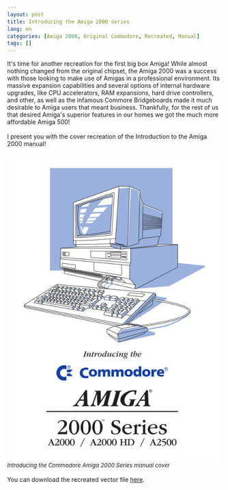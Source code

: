 ```yaml
---
layout: post
title: Introducing the Amiga 2000 series
lang: en
categories: [Amiga 2000, Original Commodore, Recreated, Manual]
tags: []
---
```

It's time for another recreation for the first big box Amiga! While almost nothing changed from the original chipset, the Amiga 2000 was a success with those looking to make use of Amigas in a professional environment. Its massive expansion capabilities and several options of internal hardware upgrades, like CPU accelerators, RAM expansions, hard drive controllers, and other, as well as the infamous Commore Bridgeboards made it much desirable to Amiga users that meant business. Thankfully, for the rest of us that desired Amiga's superior features in our homes we got the much more affordable Amiga 500!
<br><br> 
I present you with the cover recreation of the Introduction to the Amiga 2000 manual!
<br><br>
<img src="\assets\img\post_previews\56-Introducing_Commodore_Amiga_2000_preview.jpg"><br>
<span style="font-size:small; font-style: italic">Introducing the Commodore Amiga 2000 Series manual cover</span>
<br><br>
You can download the recreated vector file <a href="https://app.box.com/s/br1evoeqa7ppaqfjav9lord66ifdcwye" target="_blank">here</a>.